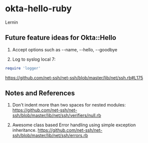 okta-hello-ruby
===============

Lernin

Future feature ideas for Okta::Hello
------

1. Accept options such as --name, --hello, --goodbye

2. Log to syslog local 7:
```ruby
require 'logger'
```
https://github.com/net-ssh/net-ssh/blob/master/lib/net/ssh.rb#L175


Notes and References
-----
1. Don't indent more than two spaces for nested modules:
https://github.com/net-ssh/net-ssh/blob/master/lib/net/ssh/verifiers/null.rb


2. Awesome class based Error handling using simple exception inheritance.
https://github.com/net-ssh/net-ssh/blob/master/lib/net/ssh/errors.rb
